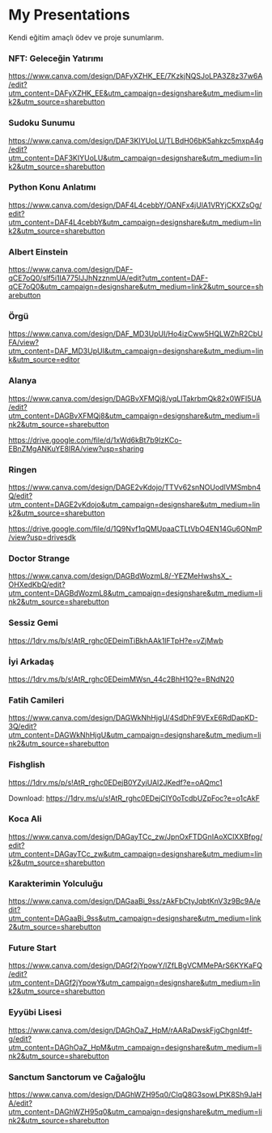 # My Presentations
Kendi eğitim amaçlı ödev ve proje sunumlarım.

### NFT: Geleceğin Yatırımı
https://www.canva.com/design/DAFyXZHK_EE/7KzkjNQSJoLPA3Z8z37w6A/edit?utm_content=DAFyXZHK_EE&utm_campaign=designshare&utm_medium=link2&utm_source=sharebutton

### Sudoku Sunumu
https://www.canva.com/design/DAF3KIYUoLU/TLBdH06bK5ahkzc5mxpA4g/edit?utm_content=DAF3KIYUoLU&utm_campaign=designshare&utm_medium=link2&utm_source=sharebutton

### Python Konu Anlatımı
https://www.canva.com/design/DAF4L4cebbY/OANFx4jUlA1VRYjCKXZsOg/edit?utm_content=DAF4L4cebbY&utm_campaign=designshare&utm_medium=link2&utm_source=sharebutton

### Albert Einstein
https://www.canva.com/design/DAF-qCE7oQ0/slf5i1IA775lJJhNzznmUA/edit?utm_content=DAF-qCE7oQ0&utm_campaign=designshare&utm_medium=link2&utm_source=sharebutton

### Örgü
https://www.canva.com/design/DAF_MD3UpUI/Ho4izCww5HQLWZhR2CbUFA/view?utm_content=DAF_MD3UpUI&utm_campaign=designshare&utm_medium=link&utm_source=editor

### Alanya
https://www.canva.com/design/DAGBvXFMQj8/yqLlTakrbmQk82x0WFI5UA/edit?utm_content=DAGBvXFMQj8&utm_campaign=designshare&utm_medium=link2&utm_source=sharebutton

https://drive.google.com/file/d/1xWd6kBt7b9IzKCo-EBnZMgANKuYE8IRA/view?usp=sharing

### Ringen
https://www.canva.com/design/DAGE2vKdojo/TTVv62snNOUodlVMSmbn4Q/edit?utm_content=DAGE2vKdojo&utm_campaign=designshare&utm_medium=link2&utm_source=sharebutton

https://drive.google.com/file/d/1Q9Nvf1qQMUpaaCTLtVbO4EN14Gu6ONmP/view?usp=drivesdk

### Doctor Strange
https://www.canva.com/design/DAGBdWozmL8/-YEZMeHwshsX_-OHXedKbQ/edit?utm_content=DAGBdWozmL8&utm_campaign=designshare&utm_medium=link2&utm_source=sharebutton

### Sessiz Gemi
https://1drv.ms/b/s!AtR_rghc0EDeimTiBkhAAk1lFTpH?e=vZjMwb

### İyi Arkadaş
https://1drv.ms/b/s!AtR_rghc0EDeimMWsn_44c2BhH1Q?e=BNdN20

### Fatih Camileri
https://www.canva.com/design/DAGWkNhHjgU/4SdDhF9VExE6RdDapKD-3Q/edit?utm_content=DAGWkNhHjgU&utm_campaign=designshare&utm_medium=link2&utm_source=sharebutton

### Fishglish
https://1drv.ms/p/s!AtR_rghc0EDejB0YZyiUAl2JKedf?e=oAQmc1

Download: https://1drv.ms/u/s!AtR_rghc0EDejCIY0oTcdbUZpFoc?e=o1cAkF

### Koca Ali
https://www.canva.com/design/DAGayTCc_zw/JpnOxFTDGnIAoXClXXBfpg/edit?utm_content=DAGayTCc_zw&utm_campaign=designshare&utm_medium=link2&utm_source=sharebutton

### Karakterimin Yolculuğu
https://www.canva.com/design/DAGaaBi_9ss/zAkFbCtyJqbtKnV3z9Bc9A/edit?utm_content=DAGaaBi_9ss&utm_campaign=designshare&utm_medium=link2&utm_source=sharebutton

### Future Start
https://www.canva.com/design/DAGf2jYpowY/lZfLBgVCMMePArS6KYKaFQ/edit?utm_content=DAGf2jYpowY&utm_campaign=designshare&utm_medium=link2&utm_source=sharebutton

### Eyyübi Lisesi
https://www.canva.com/design/DAGhOaZ_HpM/rAARaDwskFjgChgnI4tf-g/edit?utm_content=DAGhOaZ_HpM&utm_campaign=designshare&utm_medium=link2&utm_source=sharebutton

### Sanctum Sanctorum ve Cağaloğlu
https://www.canva.com/design/DAGhWZH95q0/ClqQ8G3sowLPtK8Sh9JaHA/edit?utm_content=DAGhWZH95q0&utm_campaign=designshare&utm_medium=link2&utm_source=sharebutton
